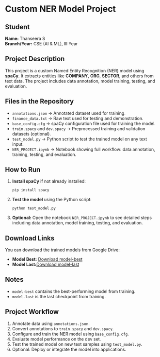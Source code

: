 # Custom NER Model Project

## Student
**Name:** Thanseera S  
**Branch/Year:** CSE (AI & ML), III Year

## Project Description
This project is a custom Named Entity Recognition (NER) model using **spaCy**. It extracts entities like **COMPANY**, **ORG**, **SECTOR**, and others from text data. The project includes data annotation, model training, testing, and evaluation.

## Files in the Repository
- `annotations.json` → Annotated dataset used for training.  
- `finance_data.txt` → Raw text used for testing and demonstration.  
- `base_config.cfg` → spaCy configuration file used for training the model.  
- `train.spacy` and `dev.spacy` → Preprocessed training and validation datasets (optional).  
- `test_model.py` → Python script to test the trained model on any text input.  
- `NER_PROJECT.ipynb` → Notebook showing full workflow: data annotation, training, testing, and evaluation.

## How to Run
1. **Install spaCy** if not already installed:
   ```bash
   pip install spacy
   ```
2. **Test the model** using the Python script:
   ```bash
   python test_model.py
   ```
3. **Optional:** Open the notebook `NER_PROJECT.ipynb` to see detailed steps including data annotation, model training, testing, and evaluation.

## Download Links
You can download the trained models from Google Drive:

- **Model Best:** [Download model-best](https://drive.google.com/drive/folders/1P0pyUBaoq5OUzlmeaTO612vHgCUnP2ES?usp=sharing)
- **Model Last:**[Download model-last](https://drive.google.com/drive/folders/1GHb4RNVJFW-2Z38OZgEEpQq1Kawc_P5O?usp=drive_link)

## Notes
- `model-best` contains the best-performing model from training.  
- `model-last` is the last checkpoint from training.  

## Project Workflow
1. Annotate data using `annotations.json`.  
2. Convert annotations to `train.spacy` and `dev.spacy`.  
3. Configure and train the NER model using `base_config.cfg`.  
4. Evaluate model performance on the dev set.  
5. Test the trained model on new text samples using `test_model.py`.  
6. Optional: Deploy or integrate the model into applications.
